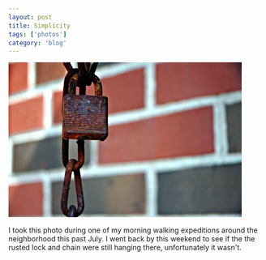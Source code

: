 ```yaml
---
layout: post
title: Simplicity
tags: ['photos']
category: 'blog'
---
```


![Simplicity :: Nikon D70 : 1/500s : f/4.5 : ISO 200](/media/2004/09/simplicity.jpg)

I took this photo during one of my morning walking expeditions around
the neighborhood this past July. I went back by this weekend to see if
the the rusted lock and chain were still hanging there, unfortunately it
wasn't.
